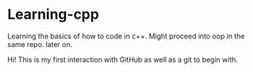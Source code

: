 # Learning-cpp
Learning the basics of how to code in c++. Might proceed into oop in the same repo. later on.

Hi! This is my first interaction with GitHub as well as a git to begin with.
